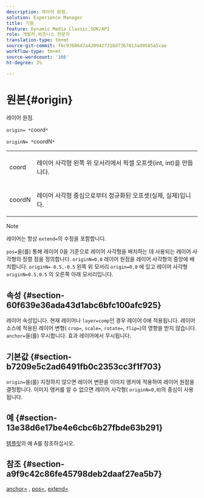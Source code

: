 ```yaml
---
description: 레이어 원점.
solution: Experience Manager
title: 기원
feature: Dynamic Media Classic,SDK/API
role: 개발자,비즈니스 전문가
translation-type: tm+mt
source-git-commit: f6c97606d7a4209427316d7367013ad9585a5cae
workflow-type: tm+mt
source-wordcount: '166'
ht-degree: 3%

---
```



# 원본{#origin}

레이어 원점.

`origin= *`coord`*`

`originN= *`coordN`*`

<table id="simpletable_A270FD92B1E841FE81F5AB300351FE01"> 
 <tr class="strow"> 
  <td class="stentry"> <p><span class="varname"> coord</span> </p></td> 
  <td class="stentry"> <p>레이어 사각형 왼쪽 위 모서리에서 픽셀 오프셋(int, int)을 만듭니다. </p></td> 
 </tr> 
 <tr class="strow"> 
  <td class="stentry"> <p><span class="varname"> coordN</span> </p></td> 
  <td class="stentry"> <p>레이어 사각형 중심으로부터 정규화된 오프셋(실제, 실제)입니다. </p></td> 
 </tr> 
</table>

>[!NOTE]
>
>레이어는 항상 `extend=`의 수정을 포함합니다.

`pos=`을(를) 통해 레이어 0을 기준으로 레이어 사각형을 배치하는 데 사용되는 레이어 사각형의 정렬 점을 정의합니다. `originN=0,0` 레이어 원점을 레이어 사각형의 중앙에 배치합니다. `originN=-0.5,-0.5` 왼쪽 위 모서리 `origin=0,0` 에 있고 레이어 사각형 `originN=0.5,0.5` 의 오른쪽 아래 모서리입니다.

## 속성 {#section-60f639e36ada43d1abc6bfc100afc925}

레이어 속성입니다. 현재 레이어나 `layer=comp`인 경우 레이어 0에 적용됩니다. 레이어 소스에 적용된 레이어 변형( `crop=`, `scale=`, `rotate=`, `flip=`)의 영향을 받지 않습니다. `anchor=`을(를) 무시합니다. 효과 레이어에서 무시됩니다.

## 기본값 {#section-b7209e5c2ad6491fb0c2353cc3f1f703}

`origin=`을(를) 지정하지 않으면 레이어 변환을 이미지 앵커에 적용하여 레이어 원점을 결정합니다. 이미지 앵커를 알 수 없으면 레이어 사각형( `originN=0,0`)의 중심이 사용됩니다.

## 예 {#section-13e38d6e17be4e6cbc6b27fbde63b291}

[템플릿](../../../../../is-api/http-ref/image-serving-api-ref/c-http-protocol-reference/c-templates/c-templates.md#concept-3cd2d2adae0e41b2979b9640244d4d3e)의 예 A를 참조하십시오.

## 참조 {#section-a9f9c42c86fe45798deb2daaf27ea5b7}

[anchor=](../../../../../is-api/http-ref/image-serving-api-ref/c-http-protocol-reference/c-command-reference/r-anchor.md#reference-6661e548ab284b82828d8d94c8ddeb7c) ,  [pos=](../../../../../is-api/http-ref/image-serving-api-ref/c-http-protocol-reference/c-command-reference/r-pos.md#reference-65de948f4b404f1182b22119ca332143),  [extend=](../../../../../is-api/http-ref/image-serving-api-ref/c-http-protocol-reference/c-command-reference/r-extend.md#reference-7e9156beb285459d830e2d56782a74ac)
